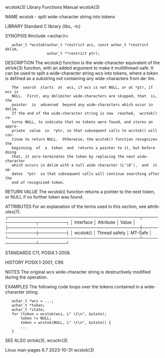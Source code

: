 wcstok(3)                  Library Functions Manual                  wcstok(3)

NAME
       wcstok - split wide-character string into tokens

LIBRARY
       Standard C library (libc, -lc)

SYNOPSIS
       #include <wchar.h>

       wchar_t *wcstok(wchar_t *restrict wcs, const wchar_t *restrict delim,
                       wchar_t **restrict ptr);

DESCRIPTION
       The wcstok() function is the wide-character equivalent of the strtok(3)
       function,  with  an added argument to make it multithread-safe.  It can
       be used to split a wide-character string wcs into tokens, where a token
       is defined as a substring not containing any wide-characters  from  de‐
       lim.

       The  search  starts  at  wcs, if wcs is not NULL, or at *ptr, if wcs is
       NULL.  First, any delimiter wide-characters are skipped, that  is,  the
       pointer  is  advanced  beyond any wide-characters which occur in delim.
       If the end of the wide-character string is now  reached,  wcstok()  re‐
       turns NULL, to indicate that no tokens were found, and stores an appro‐
       priate  value  in  *ptr, so that subsequent calls to wcstok() will con‐
       tinue to return NULL.  Otherwise, the wcstok() function recognizes  the
       beginning  of  a  token  and  returns a pointer to it, but before doing
       that, it zero-terminates the token by replacing the next wide-character
       which occurs in delim with a null wide character (L'\0'),  and  it  up‐
       dates  *ptr  so that subsequent calls will continue searching after the
       end of recognized token.

RETURN VALUE
       The wcstok() function returns a pointer to the next token, or  NULL  if
       no further token was found.

ATTRIBUTES
       For  an  explanation  of  the  terms  used in this section, see attrib‐
       utes(7).
       ┌───────────────────────────────────────────┬───────────────┬─────────┐
       │ Interface                                 │ Attribute     │ Value   │
       ├───────────────────────────────────────────┼───────────────┼─────────┤
       │ wcstok()                                  │ Thread safety │ MT-Safe │
       └───────────────────────────────────────────┴───────────────┴─────────┘

STANDARDS
       C11, POSIX.1-2008.

HISTORY
       POSIX.1-2001, C99.

NOTES
       The original wcs wide-character string is destructively modified during
       the operation.

EXAMPLES
       The following code loops over the tokens contained in a  wide-character
       string.

       wchar_t *wcs = ...;
       wchar_t *token;
       wchar_t *state;
       for (token = wcstok(wcs, L" \t\n", &state);
           token != NULL;
           token = wcstok(NULL, L" \t\n", &state)) {
           ...
       }

SEE ALSO
       strtok(3), wcschr(3)

Linux man-pages 6.7               2023-10-31                         wcstok(3)

